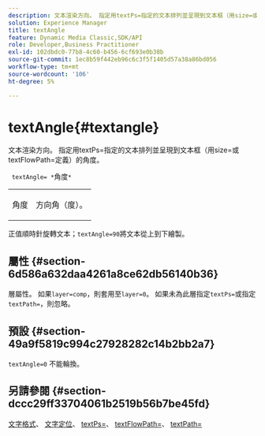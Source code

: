 ```yaml
---
description: 文本渲染方向。 指定用textPs=指定的文本排列並呈現到文本框（用size=或textFlowPath=定義）的角度。
solution: Experience Manager
title: textAngle
feature: Dynamic Media Classic,SDK/API
role: Developer,Business Practitioner
exl-id: 102dbdc0-77b8-4c60-b456-6cf693e0b38b
source-git-commit: 1ec8b59f442eb96c6c3f5f1405d57a38a86bd056
workflow-type: tm+mt
source-wordcount: '106'
ht-degree: 5%

---
```


# textAngle{#textangle}

文本渲染方向。 指定用textPs=指定的文本排列並呈現到文本框（用size=或textFlowPath=定義）的角度。

` textAngle= *`角度`*`

<table id="simpletable_40832AC4B43A458CA69B225768124F58"> 
 <tr class="strow"> 
  <td class="stentry"> <p> <span class="varname"> 角度 </span> </p> </td> 
  <td class="stentry"> <p>方向角（度）。 </p> </td> 
 </tr> 
</table>

正值順時針旋轉文本；`textAngle=90`將文本從上到下繪製。

## 屬性 {#section-6d586a632daa4261a8ce62db56140b36}

層屬性。 如果`layer=comp`，則套用至`layer=0`。 如果未為此層指定`textPs=`或指定`textPath=`，則忽略。

## 預設 {#section-49a9f5819c994c27928282c14b2bb2a7}

`textAngle=0` 不能輪換。

## 另請參閱 {#section-dccc29ff33704061b2519b56b7be45fd}

[文字格式](../../../../../is-api/http-ref/image-serving-api-ref/c-http-protocol-reference/c-text-formatting/c-text-formatting.md#concept-0d3136db7f6f49668274541cd4b6364c)、 [文字定位](../../../../../is-api/http-ref/image-serving-api-ref/c-http-protocol-reference/c-text-formatting/r-text-positioning.md#reference-f647443d92914f4b89a7cc5a83267d87)、 [textPs=](../../../../../is-api/http-ref/image-serving-api-ref/c-http-protocol-reference/c-command-reference/r-textps.md#reference-4209a2a6169f44278da2647cfb0cd767)、 [textFlowPath=](../../../../../is-api/http-ref/image-serving-api-ref/c-http-protocol-reference/c-command-reference/r-textflowpath.md#reference-0b8d9493d71342f0b6a64a6d221584ef)、 [textPath=](../../../../../is-api/http-ref/image-serving-api-ref/c-http-protocol-reference/c-command-reference/r-textpath.md#reference-b09cc0902dff4725bdb54d5da4076ccd)

